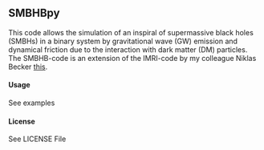 ## SMBHBpy

This code allows the simulation of an inspiral of supermassive black holes (SMBHs) in a binary system by gravitational wave (GW) emission and dynamical friction due to the interaction with dark matter (DM) particles.
The SMBHB-code is an extension of the IMRI-code by my colleague Niklas Becker
[this](https://github.com/DMGW-Goethe/imripy/blob/main/examples/circularizationDynamicalFrictionPaper.ipynb).


#### Usage
See examples


#### License
See LICENSE File
